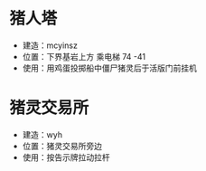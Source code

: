# 猪人塔
- 建造：mcyinsz
- 位置：下界基岩上方 乘电梯 74 -41
- 使用：用鸡蛋投掷船中僵尸猪灵后于活版门前挂机
# 猪灵交易所
- 建造：wyh
- 位置：猪灵交易所旁边
- 使用：按告示牌拉动拉杆
